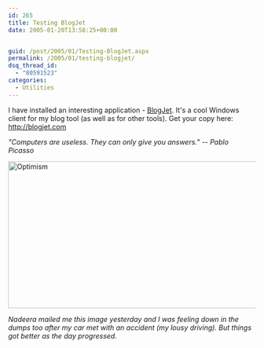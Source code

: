 ```yaml
---
id: 265
title: Testing BlogJet
date: 2005-01-20T13:58:25+00:00


guid: /post/2005/01/Testing-BlogJet.aspx
permalink: /2005/01/testing-blogjet/
dsq_thread_id:
  - "80591523"
categories:
  - Utilities
---
```

<p>I have installed an interesting application - <a href="http://blogjet.com/">BlogJet</a>. It's a cool Windows client for my blog tool (as well as for other tools). Get your copy here: <a href="http://blogjet.com/">http://blogjet.com</a></p>
<p><em>"Computers are useless. They can only give you answers." -- Pablo Picasso</em></p>
<p><img height="299" alt="Optimism" src="http://www.merill.net/wp-content/uploads/contentbinary/OPTIMISM_small.jpg" width="636" border="0" /></p>
<p><em>Nadeera mailed me this image yesterday and I was feeling down in the dumps too after my car&nbsp;met with an accident (my lousy driving). But things got better as the day progressed.</em></p>